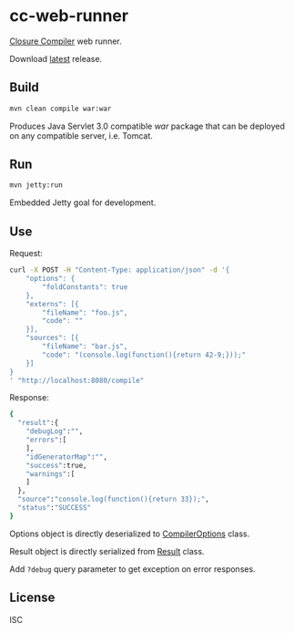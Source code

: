 # cc-web-runner

[Closure Compiler](https://developers.google.com/closure/compiler/) web runner.

Download [latest](https://github.com/monai/cc-web-runner/releases) release.

## Build

```bash
mvn clean compile war:war
```

Produces Java Servlet 3.0 compatible *war* package that can be deployed on any compatible server, i.e. Tomcat.

## Run

```bash
mvn jetty:run
```

Embedded Jetty goal for development.

## Use

Request:

```bash
curl -X POST -H "Content-Type: application/json" -d '{
    "options": {
        "foldConstants": true
    },
    "externs": [{
        "fileName": "foo.js",
        "code": ""
    }],
    "sources": [{
        "fileName": "bar.js",
        "code": "(console.log(function(){return 42-9;}));"
    }]
}
' "http://localhost:8080/compile"
```

Response:

```bash
{
  "result":{
    "debugLog":"",
    "errors":[
    ],
    "idGeneratorMap":"",
    "success":true,
    "warnings":[
    ]
  },
  "source":"console.log(function(){return 33});",
  "status":"SUCCESS"
}
```

Options object is directly deserialized to [CompilerOptions](https://github.com/google/closure-compiler/blob/v20160208/src/com/google/javascript/jscomp/CompilerOptions.java) class.

Result object is directly serialized from [Result](https://github.com/google/closure-compiler/blob/v20160208/src/com/google/javascript/jscomp/Result.java) class.

Add `?debug` query parameter to get exception on error responses.

## License

ISC
